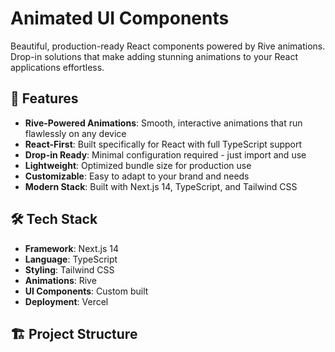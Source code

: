 # Animated UI Components

Beautiful, production-ready React components powered by Rive animations. Drop-in solutions that make adding stunning animations to your React applications effortless.

## 🚀 Features

- **Rive-Powered Animations**: Smooth, interactive animations that run flawlessly on any device
- **React-First**: Built specifically for React with full TypeScript support
- **Drop-in Ready**: Minimal configuration required - just import and use
- **Lightweight**: Optimized bundle size for production use
- **Customizable**: Easy to adapt to your brand and needs
- **Modern Stack**: Built with Next.js 14, TypeScript, and Tailwind CSS

## 🛠 Tech Stack

- **Framework**: Next.js 14
- **Language**: TypeScript
- **Styling**: Tailwind CSS
- **Animations**: Rive
- **UI Components**: Custom built
- **Deployment**: Vercel

## 🏗 Project Structure

